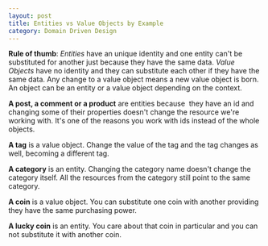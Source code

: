 ```yaml
---
layout: post
title: Entities vs Value Objects by Example
category: Domain Driven Design
---
```


**Rule of thumb**: _Entities_ have an unique identity and one entity can't be substituted for another just because they have the same data. _Value Objects_ have no identity and they can substitute each other if they have the same data. Any change to a value object means a new value object is born. An object can be an entity or a value object depending on the context.

 **A post, a comment or a product** are entities because  they have an id and changing some of their properties doesn't change the resource we're working with. It's one of the reasons you work with ids instead of the whole objects.

 **A tag** is a value object. Change the value of the tag and the tag changes as well, becoming a different tag.

 **A category** is an entity. Changing the category name doesn't change the category itself. All the resources from the category still point to the same category.

 **A coin** is a value object. You can substitute one coin with another providing they have the same purchasing power.

 **A lucky coin** is an entity. You care about that coin in particular and you can not substitute it with another coin.


